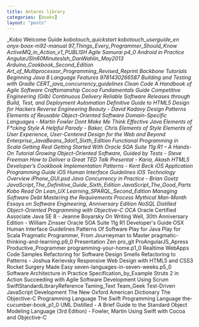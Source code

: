 ```yaml
---
title: Antares library
categories: [books]
layout: "posts"
---
```


_Kobo Welcome Guide
_kobotouch_quickstart
_kobotouch_userguide_en
_onyx-boox-m92-manual
97_Things_Every_Programmer_Should_Know
ActiveMQ_in_Action_v1_PUBLISH
Agile Samurai p4_0
Android in Practice
AngularJSIn60MinutesIsh_DanWahlin_May2013
Arduino_Cookbook_Second_Edition
Art_of_Multiprocessor_Programming_Revised_Reprint
Backbone Tutorials
Beginning Java 8 Language Features 9781430266587
Building and Testing with Gradle
CERT_java_concurrency_guidelines
Clean Code A Handbook of Agile Software Craftsmanship
Cocoa Fundamentals Guide
Competitive Engineering (Gilb)
Continuous Delivery Reliable Software Releases through Build, Test, and Deployment Automation 
Definitive Guide to HTML5
Design for Hackers_ Reverse Engineering Beauty - David Kadavy
Design Patterns Elements of Reusable Object-Oriented Software
Domain-Specific Languages - Martin Fowler
Dont Make Me Think
Effective Java
Elements of F*cking Style A Helpful Parody - Baker, Chris
Elements of Style
Elements of User Experience, User-Centered Design for the Web and Beyond
Enterprise_JavaBeans_3dot1_Sixth_Edition
Functional Programming in Scala
Getting Real
Getting Started With Oracle SOA Suite 11g R1 – A Hands-On Tutorial
Growing Object-Oriented Software, Guided by Tests - Steve Freeman
How to Deliver a Great TED Talk_ Presentat - Karia, Akash
HTML5 Developer’s Cookbook
Implementation Patterns - Kent Beck
iOS Application Programming Guide
iOS Human Interface Guidelines
iOS Technology Overview
iPhone_GUI.psd
Java Concurrency in Practice - Brian Goetz
JavaScript_The_Definitive_Guide_Sixth_Edition
JavaScript_The_Good_Parts
Kobo Read On
Lean_UX
Learning_SPARQL_Second_Edition
Managing Software Debt
Mastering the Requirements Process
Mythical Man-Month Essays on Software Engineering, Anniversary Edition
NoSQL Distilled
Object-Oriented Programming with Objective-C
OCA_ Oracle Certified Associate Java SE 8 - Jeanne Boyarsky
On Writing Well, 30th Anniversary Edition - William Zinsser
Oracle SOA Suite 11g R1 Developer's Guide
OSX Human Interface Guidelines
Patterns Of Software
Play for Java
Play for Scala
Pragmatic Programmer, From Journeyman to Master
pragmatic-thinking-and-learning.p9_0
Presentation Zen
pro_git
ProAngularJS_Apress
Productive_Programmer
programming-your-home.p1_0
Realtime WebApps Code Samples
Refactoring for Software Design Smells
Refactoring to Patterns - Joshua Kerievsky
Responsive Web Design with HTML5 and CSS3
Rocket Surgery Made Easy
seven-languages-in-seven-weeks.p5_0
Software Architecture in Practice
Specification_by_Example
Struts 2 in Action
Succeeding with Agile Software Development Using Scrum
SwiftStandardLibraryReference
Taming_Text
Team_Geek
Test-Driven JavaScript Development
The New Oxford American Dictionary
The Objective-C Programming Language
The Swift Programming Language
the-cucumber-book_p1_0
UML Distilled - A Brief Guide to the Standard Object Modeling Language (3rd Edition) - Fowler, Martin
Using Swift with Cocoa and Objective-C
